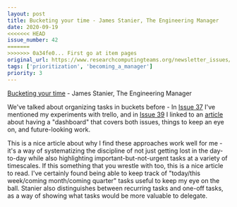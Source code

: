 ```yaml
---
layout: post
title: Bucketing your time - James Stanier, The Engineering Manager
date: 2020-09-19
<<<<<<< HEAD
issue_number: 42
=======
>>>>>>> 0a34fe0... First go at item pages
original_url: https://www.researchcomputingteams.org/newsletter_issues/0042
tags: ['prioritization', 'becoming_a_manager']
priority: 3
---
```


<!-- markdownlint-disable MD033 -->
<!-- markdownlint-disable MD041 -->
<!-- markdownlint-disable MD049 -->

[Bucketing your time](https://www.theengineeringmanager.com/managing-managers/bucketing-your-time) - James Stanier, The Engineering Manager

We've talked about organizing tasks in buckets before - In [Issue 37](https://newsletter.researchcomputingteams.org/archive/a33145e9-9016-4642-9d01-fb1ac868fa68) I've mentioned my experiments with trello, and in [Issue 39](https://newsletter.researchcomputingteams.org/archive/26967bc4-8d8e-4f76-b86f-4fd7d94590be) I linked to an [article](https://medium.com/swlh/a-simple-framework-for-software-engineering-management-f70b216540f2) about having a "dashboard" that covers both issues, things to keep an eye on, and future-looking work.

This is a nice article about why I find these approaches work well for me - it's a way of systematizing the discipline of not just getting lost in the day-to-day while also highlighting important-but-not-urgent tasks at a variety of timescales. If this something that you wrestle with too, this is a nice article to read. I've certainly found being able to keep track of "today/this week/coming month/coming quarter" tasks useful to keep my eye on the ball. Stanier also distinguishes between recurring tasks and one-off tasks, as a way of showing what tasks would be more valuable to delegate.